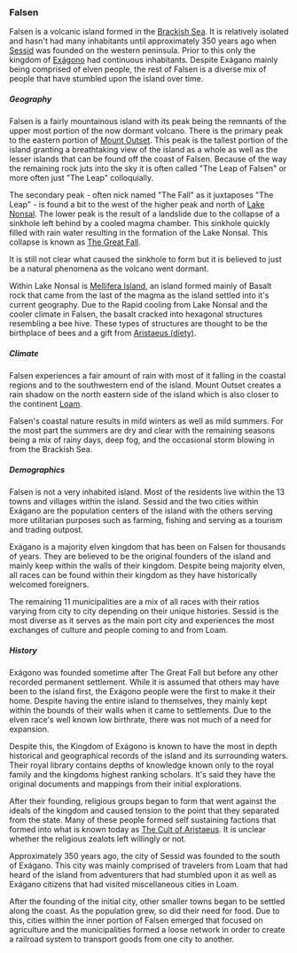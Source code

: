 ### Falsen 
Falsen is a volcanic island formed in the [Brackish Sea](todo.md). It is relatively isolated and hasn't had many inhabitants until approximately 350 years ago when [Sessid](todo.md) was founded on the western peninsula. Prior to this only the kingdom of [Exágono](Locations/exagono.md) had continuous inhabitants. Despite Exágano mainly being comprised of elven people, the rest of Falsen is a diverse mix of people that have stumbled upon the island over time. 


##### Geography 
Falsen is a fairly mountainous island with its peak being the remnants of the upper most portion of the now dormant volcano.  There is the primary peak to the eastern portion of [Mount Outset](todo.md). This peak is the tallest portion of the island granting a breathtaking view of the island as a whole as well as the lesser islands that can be found off the coast of Falsen. Because of the way the remaining rock juts into the sky it is often called "The Leap of Falsen" or more often just "The Leap" colloquially. 

The secondary peak - often nick named "The Fall" as it juxtaposes "The Leap" - is found a bit to the west of the higher peak and north of [Lake Nonsal](todo.md). The lower peak is the result of a landslide due to the collapse of a sinkhole left behind by a cooled magma chamber. This sinkhole quickly filled with rain water resulting in the formation of the Lake Nonsal. This collapse is known as [The Great Fall](todo.md).

It is still not clear what caused the sinkhole to form but it is believed to just be a natural phenomena as the volcano went dormant. 

Within Lake Nonsal is [Mellifera Island](todo.md), an island formed mainly of Basalt rock that came from the last of the magma as the island settled into it's current geography. Due to the Rapid cooling from Lake Nonsal and the cooler climate in Falsen, the basalt cracked into hexagonal structures resembling a bee hive. These types of structures are thought to be the birthplace of bees and a gift from [Aristaeus (diety)](todo.md). 

##### Climate
Falsen experiences a fair amount of rain with most of it falling in the coastal regions and to the southwestern end of the island. Mount Outset creates a rain shadow on the north eastern side of the island which is also closer to the continent [Loam](todo.md). 

Falsen's coastal nature results in mild winters as well as mild summers. For the most part the summers are dry and clear with the remaining seasons being a mix of rainy days, deep fog, and the occasional storm blowing in from the Brackish Sea. 


##### Demographics
Falsen is not a very inhabited island. Most of the residents live within the 13 towns and villages within the island. Sessid and the two cities within Exágano are the population centers of the island with the others serving more utilitarian purposes such as farming, fishing and serving as a tourism and trading outpost. 

Exágano is a majority elven kingdom that has been on Falsen for thousands of years. They are believed to be the original founders of the island and mainly keep within the walls of their kingdom. Despite being majority elven, all races can be found within their kingdom as they have historically welcomed foreigners.  

The remaining 11 municipalities are a mix of all races with their ratios varying from city to city depending on their unique histories. Sessid is the most diverse as it serves as the main port city and experiences the most exchanges of culture and people coming to and from Loam. 

##### History
Exágono was founded sometime after The Great Fall but before any other recorded permanent settlement. While it is assumed that others may have been to the island first, the Exágono people were the first to make it their home. Despite having the entire island to themselves, they mainly kept within the bounds of their walls when it came to settlements. Due to the elven race's well known low birthrate, there was not much of a need for expansion. 

Despite this, the Kingdom of Exágono is known to have the most in depth historical and geographical records of the island and its surrounding waters. Their royal library contains depths of knowledge known only to the royal family and the kingdoms highest ranking scholars. It's said they have the original documents and mappings from their initial explorations. 

After their founding, religious groups began to form that went against the ideals of the kingdom and caused tension to the point that they separated from the state. Many of these people formed self sustaining factions that formed into what is known today as [The Cult of Aristaeus](todo.md). It is unclear whether the religious zealots left willingly or not. 

Approximately 350 years ago, the city of Sessid was founded to the south of Exágano. This city was mainly comprised of travelers from Loam that had heard of the island from adventurers that had stumbled upon it as well as Exágano citizens that had visited miscellaneous cities in Loam.

After the founding of the initial city, other smaller towns began to be settled along the coast. As the population grew, so did their need for food. Due to this, cities within the inner portion of Falsen emerged that focused on agriculture and the municipalities formed a loose network in order to create a railroad system to transport goods from one city to another. 